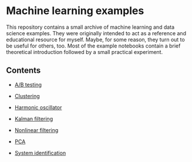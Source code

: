 # Machine learning examples

This repository contains a small archive of machine learning and data science examples.
They were originally intended to act as a reference and educational resource for myself.
Maybe, for some reason, they turn out to be useful for others, too.
Most of the example notebooks contain a brief theoretical introduction followed by a small practical experiment.

## Contents

- [A/B testing](./ab_testing.ipynb)

- [Clustering](./clustering_example.ipynb)

- [Harmonic oscillator](./harmonic_oscillator.ipynb)

- [Kalman filtering](./kalman_filter.ipynb)

- [Nonlinear filtering](./nonlinear_filters.ipynb)

- [PCA](./principal_components.ipynb)

- [System identification](./system_identification.ipynb)

